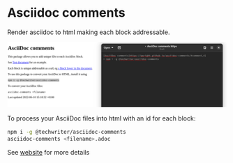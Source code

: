 # Asciidoc comments

Render asciidoc to html making each block addressable.

![Asciidoc comments](demo.png)

To process your AsciiDoc files into html with an id for each block:

```bash
npm i -g @techwriter/asciidoc-comments
asciidoc-comments <filename>.adoc
```
See [website](https://pwright.github.io/asciidoc-comments/) for more details
